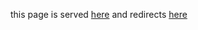 this page is served [here](https://busk.raidsrc.me) and redirects [here](https://raidsrc.me/busk/index.html)
